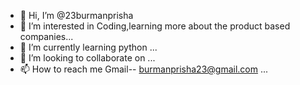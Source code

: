 - 👋 Hi, I’m @23burmanprisha
- 👀 I’m interested in Coding,learning more about the product based companies...
- 🌱 I’m currently learning python ...
- 💞️ I’m looking to collaborate on ...
- 📫 How to reach me   Gmail-- burmanprisha23@gmail.com ...

<!---
23burmanprisha/23burmanprisha is a ✨ special ✨ repository because its `README.md` (this file) appears on your GitHub profile.
You can click the Preview link to take a look at your changes.
--->
